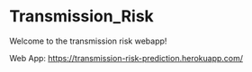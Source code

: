 # Transmission_Risk
Welcome to the transmission risk webapp!

Web App: 
https://transmission-risk-prediction.herokuapp.com/
